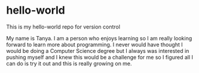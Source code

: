 # hello-world
This is my hello-world repo for version control

My name is Tanya. I am a person who enjoys learning so I am really looking forward to learn more about programming. I never would have thought I would be doing a Computer Science degree but I always was interested in pushing myself and I knew this would be a challenge for me so I figured all I can do is try it out and this is really growing on me. 

